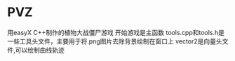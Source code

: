 # PVZ
用easyX C++制作的植物大战僵尸游戏
开始游戏是主函数
tools.cpp和tools.h是一些工具头文件，主要用于将.png图片去除背景绘制在窗口上
vector2是向量头文件,可以绘制曲线轨迹
